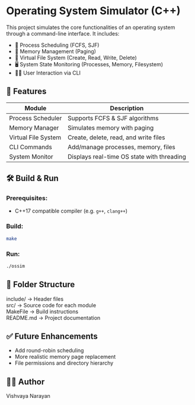 # Operating System Simulator (C++)

This project simulates the core functionalities of an operating system through a command-line interface. It includes:

- 🧵 Process Scheduling (FCFS, SJF)
- 🧠 Memory Management (Paging)
- 📁 Virtual File System (Create, Read, Write, Delete)
- 🖥️ System State Monitoring (Processes, Memory, Filesystem)
- 🧑‍💻 User Interaction via CLI

## 🔧 Features

| Module               | Description                                    |
|----------------------|------------------------------------------------|
| Process Scheduler    | Supports FCFS & SJF algorithms                 |
| Memory Manager       | Simulates memory with paging                   |
| Virtual File System  | Create, delete, read, and write files          |
| CLI Commands         | Add/manage processes, memory, files            |
| System Monitor       | Displays real-time OS state with threading     |

## 🛠️ Build & Run

### Prerequisites:
- C++17 compatible compiler (e.g. `g++`, `clang++`)

### Build:
```bash
make
```

### Run:
```bash
./ossim
```

## 📂 Folder Structure
include/       -> Header files  
src/           -> Source code for each module  
MakeFile       -> Build instructions  
README.md      -> Project documentation

## ✅ Future Enhancements
- Add round-robin scheduling
- More realistic memory page replacement
- File permissions and directory hierarchy

## 👨‍💻 Author
Vishvaya Narayan
